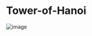 # Tower-of-Hanoi
 
![image](https://github.com/IgorNascAlves/Tower-of-Hanoi/assets/26041581/0d4422ef-9aa9-4e5f-8265-cf912a2461aa)
